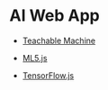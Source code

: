 
# AI Web App




- [Teachable Machine](https://teachablemachine.withgoogle.com/)
- [ML5.js](./ml5.md)

- [TensorFlow.js](https://www.tensorflow.org/js)
